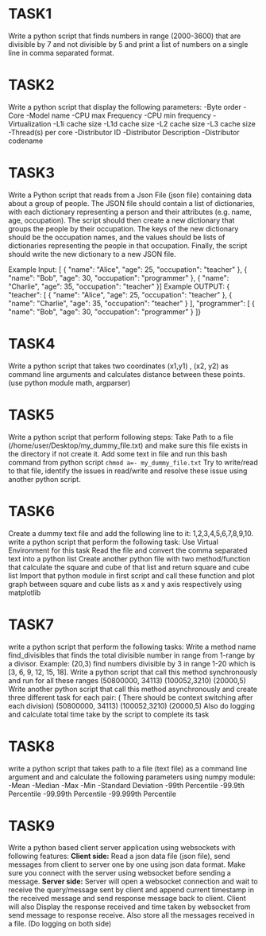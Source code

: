 # TASK1
Write a python script that finds numbers in range (2000-3600) that are divisible by 7 and not divisible by 5 and print a list of numbers on a single line in comma separated format.

# TASK2
Write a python script that display the following parameters:
-Byte order
-Core
-Model name
-CPU max Frequency
-CPU min frequency
-Virtualization
-L1i cache size
-L1d cache size
-L2 cache size
-L3 cache size
-Thread(s) per core
-Distributor ID
-Distributor Description
-Distributor codename

# TASK3
Write a Python script that reads from a Json File (json file) containing data about a group of people. The JSON file should contain a list of dictionaries, with each dictionary representing a person and their attributes (e.g. name, age, occupation). The script should then create a new dictionary that groups the people by their occupation. The keys of the new dictionary should be the occupation names, and the values should be lists of dictionaries representing the people in that occupation. Finally, the script should write the new dictionary to a new JSON file.

Example Input: [  {    "name": "Alice",    "age": 25,    "occupation": "teacher"  }, {    "name": "Bob",    "age": 30,    "occupation": "programmer"  },  {    "name": "Charlie",    "age": 35,    "occupation": "teacher"  }]
Example OUTPUT: 
{  "teacher": [   {      "name": "Alice",      "age": 25,      "occupation": "teacher"    },    {      "name": "Charlie",      "age": 35,      "occupation": "teacher"    }  ], "programmer": [    {      "name": "Bob",      "age": 30,      "occupation": "programmer"    }  ]}


# TASK4
Write a python script that takes two coordinates (x1,y1) , (x2, y2) as command line arguments and calculates distance between these points. (use python module math, argparser)

# TASK5
Write a python script that perform following steps: 
Take Path to a file (/home/user/Desktop/my_dummy_file.txt) and make sure this file exists in the directory if not create it.
Add some text in file and run this bash command from python script `chmod a=- my_dummy_file.txt`
Try to write/read to that file, identify the issues in read/write and resolve these issue using another python script.

# TASK6
Create a dummy text file and add the following line to it: 1,2,3,4,5,6,7,8,9,10. write a python script that perform the following task:
Use Virtual Environment for this task
Read the file and convert the comma separated text into a python list
Create another python file with two method/function that calculate the square and cube of that list and return square and cube list
Import that python module in first script and call these function and plot graph between square and cube lists as x and y axis respectively using matplotlib

# TASK7
write a python script that perform the following tasks:
Write a method name find_divisibles that finds the total divisible number in range from 1-range by a divisor. Example: (20,3) find numbers divisible by 3 in range 1-20 which is [3, 6, 9, 12, 15, 18].
Write a python script that call this method synchronously and run for all these ranges
(50800000, 34113)
(100052,3210)
(20000,5)
Write another python script that call this method asynchronously and create three different task for each pair: ( There should be context switching after each division) 
(50800000, 34113)
(100052,3210)
(20000,5)
Also do logging and calculate total time take by the script to complete its task

# TASK8
write a python script that takes path to a file (text file) as a command line argument and and calculate the following parameters using numpy module:
-Mean
-Median
-Max
-Min
-Standard Deviation
-99th Percentile
-99.9th Percentile
-99.99th Percentile
-99.999th Percentile 

# TASK9
Write a python based client server application using websockets with following features: 
**Client side:** Read a json data file (json file), send messages from client to server one by one using json data format. Make sure you connect with the server using websocket before sending a message.
**Server side:** Server will open a websocket connection and wait to receive the query/message sent by client and append current timestamp in the received message and send response message back to client. 
Client will also Display the response received and time taken by websocket  from send message to response receive. Also store all the messages received in a file. (Do logging on both side)





